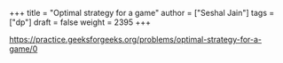 +++
title = "Optimal strategy for a game"
author = ["Seshal Jain"]
tags = ["dp"]
draft = false
weight = 2395
+++

<https://practice.geeksforgeeks.org/problems/optimal-strategy-for-a-game/0>

